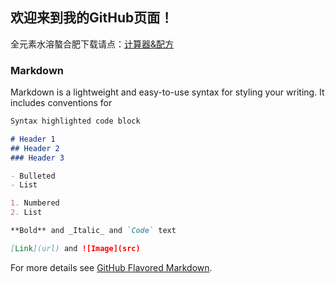 ## 欢迎来到我的GitHub页面！

全元素水溶螯合肥下载请点：[计算器&配方](https://github.com/LeonBard/LeonBard.github.io/raw/master/%E9%85%8D%E6%96%B9%26%E8%AE%A1%E7%AE%97.xlsx) 


### Markdown

Markdown is a lightweight and easy-to-use syntax for styling your writing. It includes conventions for

```markdown
Syntax highlighted code block

# Header 1
## Header 2
### Header 3

- Bulleted
- List

1. Numbered
2. List

**Bold** and _Italic_ and `Code` text

[Link](url) and ![Image](src)
```

For more details see [GitHub Flavored Markdown](https://guides.github.com/features/mastering-markdown/).

